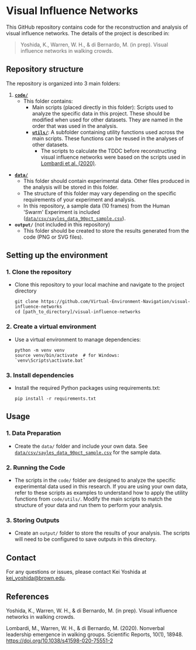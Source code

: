 # Visual Influence Networks
This GitHub repository contains code for the reconstruction and analysis of visual influence networks.
The details of the project is described in:

> Yoshida, K., Warren, W. H., & di Bernardo, M. (in prep). Visual influence networks in walking crowds.


## Repository structure

The repository is organized into 3 main folders:
1. [**`code/`**](code/)
    * This folder contains: 
        * Main scripts (placed directly in this folder): Scripts used to analyze the specific data in this project. These should be modified when used for other datasets. They are named in the order that was used in the analysis.
        * [**`utils/`**](code/utils/): A subfolder containing utility functions used across the main scripts. These functions can be reused in the analyses of other datasets.
            * The scripts to calculate the TDDC before reconstructing visual influence networks were based on the scripts used in [Lombardi et al. (2020)](#references).
* [**`data/`**](data/)
    * This folder should contain experimental data. Other files produced in the analysis will be stored in this folder.
    * The structure of this folder may vary depending on the specific requirements of your experiment and analysis.
    * In this repository, a sample data (10 frames) from the Human 'Swarm' Experiment is included ([`data/csv/sayles_data_90pct_sample.csv`](data/sayles_data_90pct_sample.csv)).
* **`output/`** (not included in this repository)
    * This folder should be created to store the results generated from the code (PNG or SVG files).


## Setting up the environment

### 1. Clone the repository
* Clone this repository to your local machine and navigate to the project directory
    ```
    git clone https://github.com/Virtual-Environment-Navigation/visual-influence-networks
    cd [path_to_directory]/visual-influence-networks
    ```
### 2. Create a virtual environment
* Use a virtual environment to manage dependencies:
    ```
    python -m venv venv
    source venv/bin/activate  # for Windows: `venv\Scripts\activate.bat` 
    ```
### 3. Install dependencies
* Install the required Python packages using requirements.txt:
    ```
    pip install -r requirements.txt
    ```


## Usage 

### 1. Data Preparation

* Create the `data/` folder and include your own data. See [`data/csv/sayles_data_90pct_sample.csv`](data/sayles_data_90pct_sample.csv) for the sample data.

### 2. Running the Code

* The scripts in the `code/` folder are designed to analyze the specific experimental data used in this research. If you are using your own data, refer to these scripts as examples to understand how to apply the utility functions from `code/utils/`.
Modify the main scripts to match the structure of your data and run them to perform your analysis.

### 3. Storing Outputs

* Create an `output/` folder to store the results of your analysis. The scripts will need to be configured to save outputs in this directory.


## Contact

For any questions or issues, please contact Kei Yoshida at kei_yoshida@brown.edu.

## References
Yoshida, K., Warren, W. H., & di Bernardo, M. (in prep). Visual influence networks in walking crowds.

Lombardi, M., Warren, W. H., & di Bernardo, M. (2020). Nonverbal leadership emergence in walking groups. Scientific Reports, 10(1), 18948. https://doi.org/10.1038/s41598-020-75551-2
